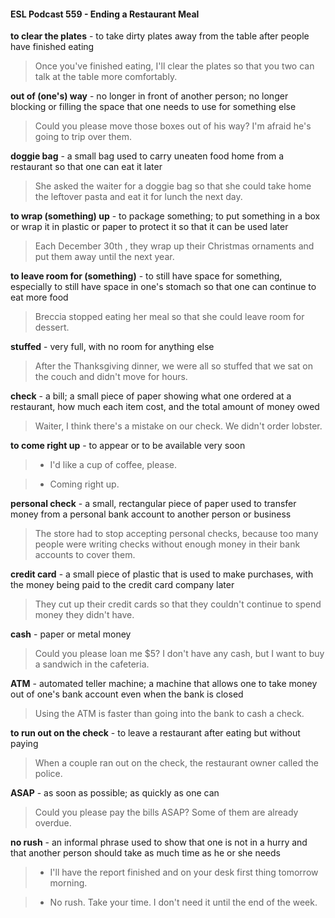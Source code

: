 #### ESL Podcast 559 - Ending a Restaurant Meal

**to clear the plates** - to take dirty plates away from the table after people have
finished eating

> Once you've finished eating, I'll clear the plates so that you two can talk at the
table more comfortably.

**out of (one's) way** - no longer in front of another person; no longer blocking or
filling the space that one needs to use for something else

> Could you please move those boxes out of his way? I'm afraid he's going to
trip over them.

**doggie bag** - a small bag used to carry uneaten food home from a restaurant so
that one can eat it later

> She asked the waiter for a doggie bag so that she could take home the leftover
pasta and eat it for lunch the next day.

**to wrap (something) up** - to package something; to put something in a box or
wrap it in plastic or paper to protect it so that it can be used later

> Each December 30th
, they wrap up their Christmas ornaments and put them
away until the next year.

**to leave room for (something)** - to still have space for something, especially to
still have space in one's stomach so that one can continue to eat more food

> Breccia stopped eating her meal so that she could leave room for dessert.

**stuffed** - very full, with no room for anything else

> After the Thanksgiving dinner, we were all so stuffed that we sat on the couch
and didn't move for hours.

**check** - a bill; a small piece of paper showing what one ordered at a restaurant,
how much each item cost, and the total amount of money owed

> Waiter, I think there's a mistake on our check. We didn't order lobster.

**to come right up** - to appear or to be available very soon

> - I'd like a cup of coffee, please.

> - Coming right up.

**personal check** - a small, rectangular piece of paper used to transfer money
from a personal bank account to another person or business

> The store had to stop accepting personal checks, because too many people
were writing checks without enough money in their bank accounts to cover them.

**credit card** - a small piece of plastic that is used to make purchases, with the
money being paid to the credit card company later

> They cut up their credit cards so that they couldn't continue to spend money
they didn't have.

**cash** - paper or metal money

> Could you please loan me $5? I don't have any cash, but I want to buy a
sandwich in the cafeteria.

**ATM** - automated teller machine; a machine that allows one to take money out of
one's bank account even when the bank is closed

> Using the ATM is faster than going into the bank to cash a check.

**to run out on the check** - to leave a restaurant after eating but without paying

> When a couple ran out on the check, the restaurant owner called the police.

**ASAP** - as soon as possible; as quickly as one can

> Could you please pay the bills ASAP? Some of them are already overdue.

**no rush** - an informal phrase used to show that one is not in a hurry and that
another person should take as much time as he or she needs

> - I'll have the report finished and on your desk first thing tomorrow morning.

> - No rush. Take your time. I don't need it until the end of the week.


